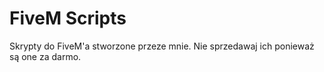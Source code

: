 # FiveM Scripts
Skrypty do FiveM'a stworzone przeze mnie. Nie sprzedawaj ich ponieważ są one za darmo.

